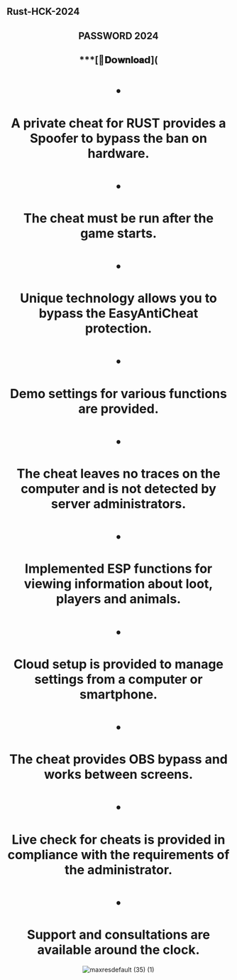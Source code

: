 ## Rust-HCK-2024

<div align="center">
  
## PASSWORD 2024

## ***[📁𝐃𝗼𝐰𝐧𝐥𝐨𝐚𝗱](



# •
# A private cheat for RUST provides a Spoofer to bypass the ban on hardware. 

# •
# The cheat must be run after the game starts. 

# •
# Unique technology allows you to bypass the EasyAntiCheat protection. 

# •
# Demo settings for various functions are provided.

# •
# The cheat leaves no traces on the computer and is not detected by server administrators. 

# •
# Implemented ESP functions for viewing information about loot, players and animals. 

# •
# Cloud setup is provided to manage settings from a computer or smartphone.

# •
# The cheat provides OBS bypass and works between screens.

# •
# Live check for cheats is provided in compliance with the requirements of the administrator. 

# •
# Support and consultations are available around the clock.

![maxresdefault (35) (1)](https://github.com/deimeifei/Rust-HCK-2024/assets/138880032/38ce5c27-2988-457e-a59f-f00caccbbac0)

